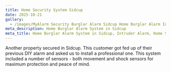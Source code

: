 ```yaml
---
title: Home Security System Sidcup
date: 2025-10-21
gallery:
  - /images/MyAlarm Security Burglar Alarm Sidcup Home Burglar Alarm Installation Sidcup Bexley.jpg
meta_description: Home Burglar Alarm System in Sidcup
meta_title: Home Burglar Alarm System in Sidcup, Intruder Alarm, Home Security Sidcup Bexley Albany Park. Tel 020 8302 4065
---
```


Another property secured in Sidcup. This customer got fed up of their previous DIY alarm and asked us to install a professional one. This system included a number of sensors - both movement and shock sensors for maximum protection and peace of mind.
